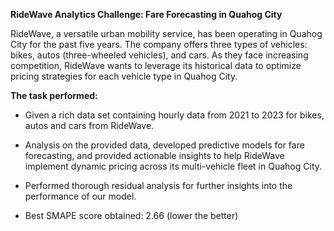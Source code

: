 <b>RideWave Analytics Challenge: Fare Forecasting in Quahog City </b>

RideWave, a versatile urban mobility service, has been operating in Quahog City for the past five years. The company offers three types of vehicles: bikes, autos (three-wheeled vehicles), and cars. As they face increasing competition, RideWave wants to leverage its historical data to optimize pricing strategies for each vehicle type in Quahog City.

<b>The task performed: </b>

- Given a rich data set containing hourly data from 2021 to 2023 for bikes, autos and cars from RideWave.

- Analysis on the provided data, developed predictive models for fare forecasting, and provided actionable insights to help RideWave implement dynamic pricing across its multi-vehicle fleet in Quahog City.

- Performed thorough residual analysis for further insights into the performance of our model.

- Best SMAPE score obtained: 2.66 
  (lower the better)

